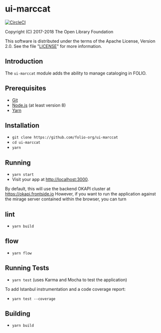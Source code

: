 # ui-marccat

[![CircleCI](https://circleci.com/gh/atcult/ui-marccat.svg?style=svg)](https://circleci.com/gh/atcult/ui-marccat)

Copyright (C) 2017-2018 The Open Library Foundation

This software is distributed under the terms of the Apache License,
Version 2.0. See the file "[LICENSE](LICENSE)" for more information.

## Introduction
The `ui-marccat` module adds the ability to manage cataloging in FOLIO.

## Prerequisites

* [Git](https://git-scm.com/)
* [Node.js](https://nodejs.org/) (at least version 8)
* [Yarn](https://yarnpkg.com/)

## Installation

* `git clone https://github.com/folio-org/ui-marccat`
* `cd ui-marccat`
* `yarn`

## Running

* `yarn start`
* Visit your app at [http://localhost:3000](http://localhost:3000).

By default, this will use the backend OKAPI cluster at
https://okapi.frontside.io However, if you want to run the application
against the mirage server contained within the browser, you can turn

## lint

* `yarn build`

## flow

* `yarn flow`

## Running Tests

* `yarn test` (uses Karma and Mocha to test the application)

To add Istanbul instrumentation and a code coverage report:
* `yarn test --coverage`

## Building

* `yarn build`
